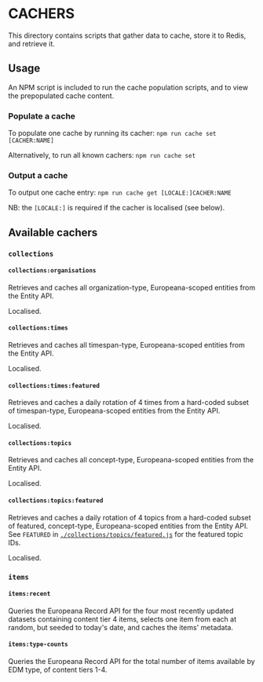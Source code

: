 # CACHERS

This directory contains scripts that gather data to cache, store it to Redis,
and retrieve it.

## Usage

An NPM script is included to run the cache population scripts, and to view
the prepopulated cache content.

### Populate a cache

To populate one cache by running its cacher:
`npm run cache set [CACHER:NAME]`

Alternatively, to run all known cachers:
`npm run cache set`

### Output a cache

To output one cache entry:
`npm run cache get [LOCALE:]CACHER:NAME`

NB: the `[LOCALE:]` is required if the cacher is localised (see below).

## Available cachers

### `collections`

#### `collections:organisations`
Retrieves and caches all organization-type, Europeana-scoped entities from the
Entity API.

Localised.

#### `collections:times`
Retrieves and caches all timespan-type, Europeana-scoped entities from the
Entity API.

Localised.

#### `collections:times:featured`
Retrieves and caches a daily rotation of 4 times from a hard-coded subset of
timespan-type, Europeana-scoped entities from the Entity API.

Localised.

#### `collections:topics`
Retrieves and caches all concept-type, Europeana-scoped entities from the
Entity API.

Localised.

#### `collections:topics:featured`
Retrieves and caches a daily rotation of 4 topics from a hard-coded subset of
featured, concept-type, Europeana-scoped entities from the Entity API. See
`FEATURED` in [`./collections/topics/featured.js`](./collections/topics/featured.js)
for the featured topic IDs.

Localised.

### `items`

#### `items:recent`
Queries the Europeana Record API for the four most recently updated datasets
containing content tier 4 items, selects one item from each at random, but
seeded to today's date, and caches the items' metadata.

#### `items:type-counts`
Queries the Europeana Record API for the total number of items available by EDM
type, of content tiers 1-4.
